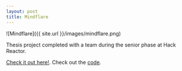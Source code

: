 ```yaml
---
layout: post
title: Mindflare
---
```


![Mindflare]({{ site.url }}/images/mindflare.png)

Thesis project completed with a team during the senior phase at Hack Reactor.

[Check it out here!](https://mindflare.me).
Check out the [code](https://github.com/breakfastfordinner/mindmap-react).
